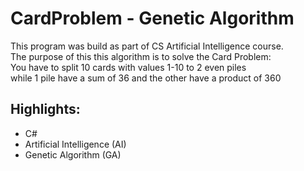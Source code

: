 # CardProblem - Genetic Algorithm

This program was build as part of CS Artificial Intelligence course.  
The purpose of this this algorithm is to solve the Card Problem:  
You have to split 10 cards with values 1-10 to 2 even piles  
while 1 pile have a sum of 36 and the other have a product of 360  

## Highlights:
- C#
- Artificial Intelligence (AI)
- Genetic Algorithm (GA)
